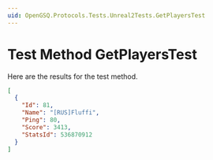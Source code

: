 ```yaml
---
uid: OpenGSQ.Protocols.Tests.Unreal2Tests.GetPlayersTest
---
```


# Test Method GetPlayersTest

Here are the results for the test method.

```json
[
  {
    "Id": 81,
    "Name": "[RUS]Fluffi",
    "Ping": 80,
    "Score": 3413,
    "StatsId": 536870912
  }
]
```
